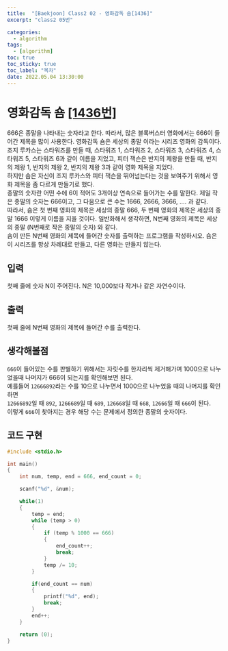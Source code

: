 ```yaml
---
title:  "[Baekjoon] Class2 02 - 영화감독 숌[1436]"
excerpt: "class2 05번"

categories:
  - algorithm
tags:
  - [algorithm]
toc: true
toc_sticky: true
toc_label: "목차"
date: 2022.05.04 13:30:00
---
```


# 영화감독 숌 [[1436번]](https://www.acmicpc.net/problem/1436)
666은 종말을 나타내는 숫자라고 한다. 따라서, 많은 블록버스터 영화에서는 666이 들어간 제목을 많이 사용한다. 영화감독 숌은 세상의 종말 이라는 시리즈 영화의 감독이다. 조지 루카스는 스타워즈를 만들 때, 스타워즈 1, 스타워즈 2, 스타워즈 3, 스타워즈 4, 스타워즈 5, 스타워즈 6과 같이 이름을 지었고, 피터 잭슨은 반지의 제왕을 만들 때, 반지의 제왕 1, 반지의 제왕 2, 반지의 제왕 3과 같이 영화 제목을 지었다.    
하지만 숌은 자신이 조지 루카스와 피터 잭슨을 뛰어넘는다는 것을 보여주기 위해서 영화 제목을 좀 다르게 만들기로 했다.    
종말의 숫자란 어떤 수에 6이 적어도 3개이상 연속으로 들어가는 수를 말한다. 제일 작은 종말의 숫자는 666이고, 그 다음으로 큰 수는 1666, 2666, 3666, .... 과 같다.    
따라서, 숌은 첫 번째 영화의 제목은 세상의 종말 666, 두 번째 영화의 제목은 세상의 종말 1666 이렇게 이름을 지을 것이다. 일반화해서 생각하면, N번째 영화의 제목은 세상의 종말 (N번째로 작은 종말의 숫자) 와 같다.    
숌이 만든 N번째 영화의 제목에 들어간 숫자를 출력하는 프로그램을 작성하시오. 숌은 이 시리즈를 항상 차례대로 만들고, 다른 영화는 만들지 않는다.    

## 입력
첫째 줄에 숫자 N이 주어진다. N은 10,000보다 작거나 같은 자연수이다.    

## 출력
첫째 줄에 N번째 영화의 제목에 들어간 수를 출력한다.    

## 생각해볼점
`666`이 들어있는 수를 판별하기 위해서는 자릿수를 한자리씩 제거해가며 1000으로 나누었을때 나머지가 666이 되는지를 확인해보면 된다.    
예를들어 `12666892`라는 수를 10으로 나누면서 1000으로 나누었을 때의 나머지를 확인하면    
`12666892`일 때 `892`, `1266689`일 때 `689`, `126668`일 때 `668`, `12666`일 때 `666`이 된다.    
이렇게 `666`이 찾아지는 경우 해당 수는 문제에서 정의한 종말의 숫자이다.    

## 코드 구현
```c
#include <stdio.h>

int main()
{
	int	num, temp, end = 666, end_count = 0;

	scanf("%d", &num);

	while(1)
	{
		temp = end;
		while (temp > 0)
		{	
			if (temp % 1000 == 666)
			{
				end_count++;
				break;
			}
			temp /= 10;
		}

		if(end_count == num)
		{	
			printf("%d", end);
			break;
		}
		end++;
	}

	return (0);
}
```
